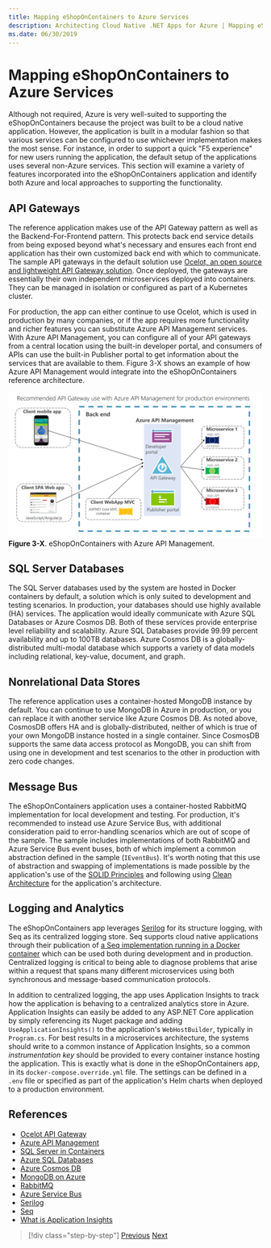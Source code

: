 ```yaml
---
title: Mapping eShopOnContainers to Azure Services
description: Architecting Cloud Native .NET Apps for Azure | Mapping eShopOnContainers to Azure Services
ms.date: 06/30/2019
---
```

# Mapping eShopOnContainers to Azure Services

Although not required, Azure is very well-suited to supporting the eShopOnContainers because the project was built to be a cloud native application. However, the application is built in a modular fashion so that various services can be configured to use whichever implementation makes the most sense. For instance, in order to support a quick "F5 experience" for new users running the application, the default setup of the applications uses several non-Azure services. This section will examine a variety of features incorporated into the eShopOnContainers application and identify both Azure and local approaches to supporting the functionality.

## API Gateways

The reference application makes use of the API Gateway pattern as well as the Backend-For-Frontend pattern. This protects back end service details from being exposed beyond what's necessary and ensures each front end application has their own customized back end with which to communicate. The sample API gateways in the default solution use [Ocelot, an open source and lightweight API Gateway solution](http://threemammals.com/ocelot). Once deployed, the gateways are essentially their own independent microservices deployed into containers. They can be managed in isolation or configured as part of a Kubernetes cluster.

For production, the app can either continue to use Ocelot, which is used in production by many companies, or if the app requires more functionality and richer features you can substitute Azure API Management services. With Azure API Management, you can configure all of your API gateways from a central location using the built-in developer portal, and consumers of APIs can use the built-in Publisher portal to get information about the services that are available to them. Figure 3-X shows an example of how Azure API Management would integrate into the eShopOnContainers reference architecture.

![eShopOnContainers with Azure API Management](./media/eshoponcontainers-architecture-with-azure-api-management.png)
**Figure 3-X**. eShopOnContainers with Azure API Management.

## SQL Server Databases

The SQL Server databases used by the system are hosted in Docker containers by default, a solution which is only suited to development and testing scenarios. In production, your databases should use highly available (HA) services. The application would ideally communicate with Azure SQL Databases or Azure Cosmos DB. Both of these services provide enterprise level reliability and scalability. Azure SQL Databases provide 99.99 percent availability and up to 100TB databases. Azure Cosmos DB is a globally-distributed multi-modal database which supports a variety of data models including relational, key-value, document, and graph.

## Nonrelational Data Stores

The reference application uses a container-hosted MongoDB instance by default. You can continue to use MongoDB in Azure in production, or you can replace it with another service like Azure Cosmos DB. As noted above, CosmosDB offers HA and is globally-distributed, neither of which is true of your own MongoDB instance hosted in a single container. Since CosmosDB supports the same data access protocol as MongoDB, you can shift from using one in development and test scenarios to the other in production with zero code changes.

## Message Bus

The eShopOnContainers application uses a container-hosted RabbitMQ implementation for local development and testing. For production, it's recommended to instead use Azure Service Bus, with additional consideration paid to error-handling scenarios which are out of scope of the sample. The sample includes implementations of both RabbitMQ and Azure Service Bus event buses, both of which implement a common abstraction defined in the sample (`IEventBus`). It's worth noting that this use of abstraction and swapping of implementations is made possible by the application's use of the [SOLID Principles](https://deviq.com/solid/) and following using [Clean Architecture](https://blog.cleancoder.com/uncle-bob/2012/08/13/the-clean-architecture.html) for the application's architecture.

## Logging and Analytics

The eShopOnContainers app leverages [Serilog](https://serilog.net/) for its structure logging, with Seq as its centralized logging store. Seq supports cloud native applications through their publication of [a Seq implementation running in a Docker container](https://hub.docker.com/r/datalust/seq) which can be used both during development and in production. Centralized logging is critical to being able to diagnose problems that arise within a request that spans many different microservices using both synchronous and message-based communication protocols.

In addition to centralized logging, the app uses Application Insights to track how the application is behaving to a centralized analytics store in Azure. Application Insights can easily be added to any ASP.NET Core application by simply referencing its Nuget package and adding `UseApplicationInsights()` to the application's `WebHostBuilder`, typically in `Program.cs`. For best results in a microservices architecture, the systems should write to a common instance of Application Insights, so a common *instrumentation key* should be provided to every container instance hosting the application. This is exactly what is done in the eShopOnContainers app, in its `docker-compose.override.yml` file. The settings can be defined in a `.env` file or specified as part of the application's Helm charts when deployed to a production environment.

## References

- [Ocelot API Gateway](http://threemammals.com/ocelot)
- [Azure API Management](https://azure.microsoft.com/services/api-management/)
- [SQL Server in Containers](https://docs.microsoft.com/sql/linux/quickstart-install-connect-docker?view=sql-server-2017)
- [Azure SQL Databases](https://azure.microsoft.com/services/sql-database/)
- [Azure Cosmos DB](https://azure.microsoft.com/services/cosmos-db/)
- [MongoDB on Azure](https://docs.mongodb.com/ecosystem/platforms/windows-azure/)
- [RabbitMQ](https://www.rabbitmq.com/)
- [Azure Service Bus](https://azure.microsoft.com/services/service-bus/)
- [Serilog](https://serilog.net/)
- [Seq](https://datalust.co/seq)
- [What is Application Insights](https://docs.microsoft.com/azure/azure-monitor/app/app-insights-overview)

>[!div class="step-by-step"]
>[Previous](introducing-eshoponcontainers-reference-app.md)
>[Next](hosting-the-eshoponcontainers-application.md)
